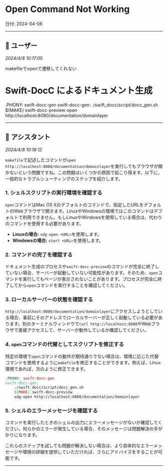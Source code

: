 # Open Command Not Working

日付: 2024-04-08

---

## 👤 ユーザー
*2024/4/8 10:17:05*

makefileでopenで遷移してくれない

# Swift-DocC によるドキュメント生成
.PHONY: swift-docc-gen
swift-docc-gen:
	./swift\_docc/script/docc\_gen.sh
	$(MAKE) swift-docc-preview
	open http://localhost:8080/documentation/domainlayer

---

## 🤖 アシスタント
*2024/4/8 10:18:12*

`makefile`で記述したコマンドが`open http://localhost:8080/documentation/domainlayer`を実行してもブラウザが開かないという問題ですね。この問題はいくつかの原因で起こり得ます。以下に、一般的なトラブルシューティングのステップを紹介します。

### 1. シェルスクリプトの実行環境を確認する
`open`コマンドはMac OS Xのデフォルトのコマンドで、指定したURLをデフォルトのWebブラウザで開きます。LinuxやWindowsの環境ではこのコマンドはデフォルトで利用できません。もしLinuxやWindowsを使用している場合は、代わりのコマンドを使用する必要があります。

- **Linuxの場合:** `xdg-open <URL>`を使用します。
- **Windowsの場合:** `start <URL>`を使用します。

### 2. コマンドの完了を確認する
ドキュメント生成のプロセスや`swift-docc-preview`のコマンドが完全に終了していない場合、サーバーが起動していない可能性があります。そのため、`open`コマンドを実行してもページが表示されないことがあります。プロセスが完全に終了してから`open`コマンドを実行することを確認してください。

### 3. ローカルサーバーの状態を確認する
`http://localhost:8080/documentation/domainlayer`にアクセスしようとしている場合、事前にそのアドレスでローカルサーバーが正しく起動している必要があります。別のターミナルウィンドウで`curl http://localhost:8080`やWebブラウザで直接アクセスして、サーバーが動作しているか確認してください。

### 4. `open`コマンドの代替としてスクリプトを修正する
特定の環境で`open`コマンドの動作が期待通りでない場合は、環境に応じた代替コマンドを使用するように`makefile`を修正することができます。例えば、Linux環境であれば、次のように修正できます。

```makefile
.PHONY: swift-docc-gen
swift-docc-gen:
	./swift_docc/script/docc_gen.sh
	$(MAKE) swift-docc-preview
	xdg-open http://localhost:8080/documentation/domainlayer
```

### 5. シェルのエラーメッセージを確認する
コマンドを実行したときのシェルの出力にエラーメッセージがないか確認してください。何らかのエラーが発生している場合、そのメッセージは問題解決の手がかりになります。

これらのステップを試しても問題が解決しない場合は、より具体的なエラーメッセージや環境の詳細を提供していただければ、さらにアドバイスをすることが可能です。

---
